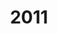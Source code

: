 ---
title: "2011"
description: "Articles tagged 2011."
layout: yearpages
permalink: /tags/2011/{% if pagination.pageNumber > 0 %}/page/{{ pagination.pageNumber + 1 }}{% endif %}/index.html
pagination:
  data: collections.2011
  size: 8
  alias: pagedPosts
  addAllPagesToCollections: true
  reverse: true
---